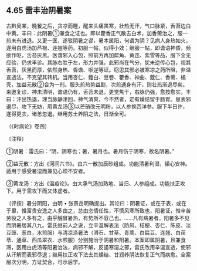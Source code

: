 ## 4.65 雷丰治阴暑案

古黔吴某，晚餐之后，贪凉而睡，醒来头痛畏寒，壮热无汗，气口脉紧，舌苔边白中黄。丰曰：此阴暑①兼食之证也。即以藿香正气散去白术，加香薷治之，服一煎未有进退。又更一医，遂驳阴暑之谬，暑本属阳，何谓为阴？见病人身热如火，遂用白虎汤加芦根、连翘等药。初服一帖，似得小效；继服一帖，即谵语神昏，频欲作呕，舌苔灰黑。医谓邪入心包，照前方再加犀角、黄连、紫雪等品，服下全无应验，仍求丰诊。其脉右胜于左，形力并强，此邪尚在气分，犹未逆传心包，视其舌苔，灰黑而厚，依然身热、昏谵、呕逆等证。窃思其邪必被寒凉之药所阻，非温宣透法，不克望其转机。当用杏仁、薤白、豆卷、藿香、神曲、蔻仁、香薷、橘壳，加益元散②合为一剂。服头煎热势益剧，次煎通身有汗，则壮热渐退尽矣。来邀复诊，神未清明，谵语仍有，舌苔未退，更觉焦干，右脉仍强，愈按愈实。丰曰：汗出热退，理当脉静津回，神气清爽，今不然者，定有燥结留于肠胃。思表邪退尽，攻下无妨，用黄龙汤③以芒硝改元明粉，以人参换西洋参。服下半日许，遂得更衣，诸恙忽退。继用苏土养阴之法，日渐全可。

（《时病论》卷四）

〔注释〕

①阴暑：雷氏曰：“阴，阴寒也；暑，暑月也。暑月伤于阴寒，故名阴暑。”

②益元散：方出《河间六书》。由六一散加辰砂组成。功能清暑利湿，镇心安神。适用于感受暑湿而兼见心烦不安者。

③黄龙汤：方出《温疫论》。由大承气汤加熟地、当归、人参组成。功能扶正攻下。用于需攻下而又体虚者。

〔评按〕暑分阴阳，由明 • 张景岳明确提出。其论曰：阴暑证，或在于表，或在于里，惟富贵安逸之人多由之，总由恣情任性，不慎风寒所致也，阳暑证，惟辛苦劳役之人多有之，由乎触冒暑热，有势所不容己也。……凡有病暑者，阳暑多不见而阴暑居其八九。雷氏继前人之说，立辛温解表法（防风、桔梗、杏仁、陈皮、淡豆豉、葱白，水煎服）与清凉涤暑法（滑石、甘草、青蒿、白扁豆、连翘、白茯苓、通草、西瓜翠衣、水煎服）分别施治于阴暑和阳暑。本案即属阴暑，且兼食滞，医用白虎汤等阳暑治法，病邪不解，反遏寒湿之邪，雷氏改用辛温宣透，使邪从汗解而表邪尽退；继用扶正攻下法去其燥结、甘润养阴法恢复正气而病愈。全案层次分明，方证契合，可示后学。
